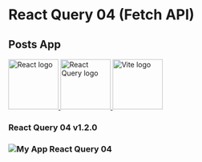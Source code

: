 # React Query 04    (Fetch API)
## Posts App


  <span class="React">
    <a href="https://react.dev/">
      <img
        src="https://github.com/AndriiKot/___Icons__and__Links___/blob/main/icons/react-2.svg"
        alt="React logo"
        width="100"
        height="100"
      />
    </a>
  </span>

  <span class="React Query">
    <a href="https://tanstack.com/">
      <img
        src="https://github.com/AndriiKot/___Icons__and__Links___/blob/main/icons/react-query-seeklogo.svg"
        alt="React Query logo"
        width="100"
        height="100"
      />
    </a>
  </span>

  <span class="Vite">
    <a href="https://vitejs.dev/">
      <img
        src="https://github.com/AndriiKot/___Icons__and__Links___/blob/main/icons/vitejs.svg"
        alt="Vite logo"
        width="100"
        height="100"
      />
    </a>
  </span>

### React Query 04 v1.2.0
### ![My App React Query 04](https://github.com/AndriiKot/React_Query__01/blob/main/__demo__/images/img_v1_0_0.png)

